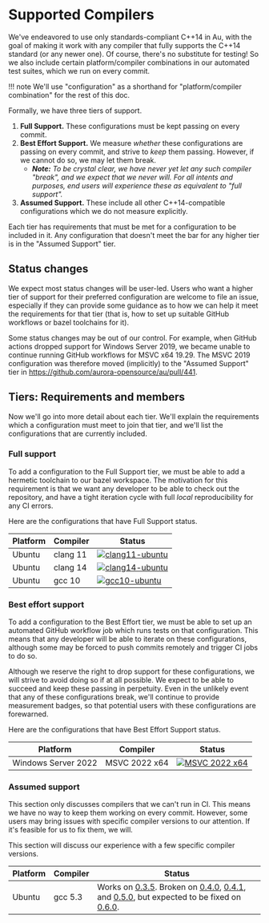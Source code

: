 # Supported Compilers

We've endeavored to use only standards-compliant C++14 in Au, with the goal of making it work with
any compiler that fully supports the C++14 standard (or any newer one). Of course, there's no
substitute for testing!  So we also include certain platform/compiler combinations in our automated
test suites, which we run on every commit.

!!! note
    We'll use "configuration" as a shorthand for "platform/compiler combination" for the rest of
    this doc.

Formally, we have three tiers of support.

1. **Full Support.**  These configurations must be kept passing on every commit.
2. **Best Effort Support.**  We measure _whether_ these configurations are passing on every commit,
   and strive to _keep_ them passing.  However, if we cannot do so, we may let them break.
      - _**Note:** To be crystal clear, we have never yet let any such compiler "break", and we
        expect that we never will.  For all intents and purposes, end users will experience these as
        equivalent to "full support"._
3. **Assumed Support.**  These include all other C++14-compatible configurations which we do not
   measure explicitly.

Each tier has requirements that must be met for a configuration to be included in it. Any
configuration that doesn't meet the bar for any higher tier is in the "Assumed Support" tier.

## Status changes

We expect most status changes will be user-led.  Users who want a higher tier of support for their
preferred configuration are welcome to file an issue, especially if they can provide some guidance
as to how we can help it meet the requirements for that tier (that is, how to set up suitable GitHub
workflows or bazel toolchains for it).

Some status changes may be out of our control.  For example, when GitHub actions dropped support for
Windows Server 2019, we became unable to continue running GitHub workflows for MSVC x64 19.29.  The
MSVC 2019 configuration was therefore moved (implicitly) to the "Assumed Support" tier in
https://github.com/aurora-opensource/au/pull/441.

## Tiers: Requirements and members

Now we'll go into more detail about each tier.  We'll explain the requirements which a configuration
must meet to join that tier, and we'll list the configurations that are currently included.

### Full support

To add a configuration to the Full Support tier, we must be able to add a hermetic toolchain to our
bazel workspace. The motivation for this requirement is that we want any developer to be able to
check out the repository, and have a tight iteration cycle with full _local_ reproducibility for any
CI errors.

Here are the configurations that have Full Support status.

| Platform | Compiler | Status |
|----------|----------|--------|
| Ubuntu | clang 11 | [![clang11-ubuntu]( https://github.com/aurora-opensource/au/actions/workflows/clang11-ubuntu.yml/badge.svg?branch=main&event=push)]( https://github.com/aurora-opensource/au/actions/workflows/clang11-ubuntu.yml) |
| Ubuntu | clang 14 | [![clang14-ubuntu]( https://github.com/aurora-opensource/au/actions/workflows/clang14-ubuntu.yml/badge.svg?branch=main&event=push)]( https://github.com/aurora-opensource/au/actions/workflows/clang14-ubuntu.yml) |
| Ubuntu | gcc 10 | [![gcc10-ubuntu]( https://github.com/aurora-opensource/au/actions/workflows/gcc10-ubuntu.yml/badge.svg?branch=main&event=push)]( https://github.com/aurora-opensource/au/actions/workflows/gcc10-ubuntu.yml) |

### Best effort support

To add a configuration to the Best Effort tier, we must be able to set up an automated GitHub
workflow job which runs tests on that configuration.  This means that any developer will be able to
iterate on these configurations, although some may be forced to push commits remotely and trigger CI
jobs to do so.

Although we reserve the right to drop support for these configurations, we will strive to avoid
doing so if at all possible.  We expect to be able to succeed and keep these passing in perpetuity.
Even in the unlikely event that any of these configurations break, we'll continue to provide
measurement badges, so that potential users with these configurations are forewarned.

Here are the configurations that have Best Effort Support status.

| Platform | Compiler | Status |
|----------|----------|--------|
| Windows Server 2022 | MSVC 2022 x64 | [![MSVC 2022 x64]( https://github.com/aurora-opensource/au/actions/workflows/msvc-2022-x64.yml/badge.svg?branch=main&event=push)]( https://github.com/aurora-opensource/au/actions/workflows/msvc-2022-x64.yml) |

### Assumed support

This section only discusses compilers that we can't run in CI.  This means we have no way to keep
them working on every commit.  However, some users may bring issues with specific compiler versions
to our attention.  If it's feasible for us to fix them, we will.

This section will discuss our experience with a few specific compiler versions.

| Platform | Compiler | Status |
|----------|----------|--------|
| Ubuntu   | gcc 5.3  | Works on [0.3.5].  Broken on [0.4.0], [0.4.1], and [0.5.0], but expected to be fixed on [0.6.0]. |

[0.3.5]: https://github.com/aurora-opensource/au/releases/tag/0.3.5
[0.4.0]: https://github.com/aurora-opensource/au/releases/tag/0.4.0
[0.4.1]: https://github.com/aurora-opensource/au/releases/tag/0.4.1
[0.5.0]: https://github.com/aurora-opensource/au/releases/tag/0.5.0
[0.6.0]: https://github.com/aurora-opensource/au/milestone/9
